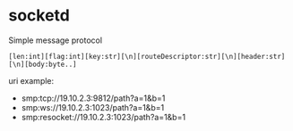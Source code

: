 # socketd

Simple message protocol

```
[len:int][flag:int][key:str][\n][routeDescriptor:str][\n][header:str][\n][body:byte..]
```

uri example:

* smp:tcp://19.10.2.3:9812/path?a=1&b=1
* smp:ws://19.10.2.3:1023/path?a=1&b=1
* smp:resocket://19.10.2.3:1023/path?a=1&b=1


